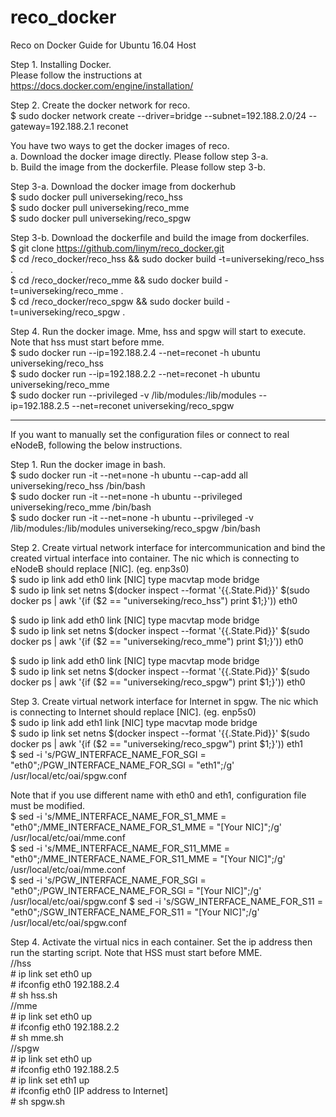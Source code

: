 # reco_docker
Reco on Docker Guide for Ubuntu 16.04 Host

Step 1. Installing Docker.  
Please follow the instructions at https://docs.docker.com/engine/installation/  

Step 2. Create the docker network for reco.  
$ sudo docker network create --driver=bridge --subnet=192.188.2.0/24 --gateway=192.188.2.1 reconet  

You have two ways to get the docker images of reco.  
a. Download the docker image directly. Please follow step 3-a.  
b. Build the image from the dockerfile. Please follow step 3-b.  

Step 3-a. Download the docker image from dockerhub  
$ sudo docker pull universeking/reco_hss  
$ sudo docker pull universeking/reco_mme  
$ sudo docker pull universeking/reco_spgw  

Step 3-b. Download the dockerfile and build the image from dockerfiles.  
$ git clone https://github.com/linym/reco_docker.git  
$ cd /reco_docker/reco_hss && sudo docker build -t=universeking/reco_hss .  
$ cd /reco_docker/reco_mme && sudo docker build -t=universeking/reco_mme .  
$ cd /reco_docker/reco_spgw && sudo docker build -t=universeking/reco_spgw .  

Step 4. Run the docker image. Mme, hss and spgw will start to execute. Note that hss must start before mme.  
$ sudo docker run --ip=192.188.2.4 --net=reconet -h ubuntu universeking/reco_hss  
$ sudo docker run --ip=192.188.2.2 --net=reconet -h ubuntu universeking/reco_mme  
$ sudo docker run --privileged -v /lib/modules:/lib/modules --ip=192.188.2.5 --net=reconet universeking/reco_spgw  

--------------------------------------
If you want to manually set the configuration files or connect to real eNodeB, following the below instructions.  

Step 1. Run the docker image in bash.  
$ sudo docker run -it --net=none -h ubuntu --cap-add all universeking/reco_hss /bin/bash  
$ sudo docker run -it --net=none -h ubuntu --privileged universeking/reco_mme /bin/bash  
$ sudo docker run -it --net=none -h ubuntu --privileged -v /lib/modules:/lib/modules universeking/reco_spgw /bin/bash  

Step 2. Create virtual network interface for intercommunication and bind the created virtual interface into container. The nic which is connecting to eNodeB should replace [NIC]. (eg. enp3s0)  
$ sudo ip link add eth0 link [NIC] type macvtap mode bridge  
$ sudo ip link set netns $(docker inspect --format '{{.State.Pid}}' $(sudo docker ps | awk '{if ($2 == "universeking/reco_hss") print $1;}')) eth0  

$ sudo ip link add eth0 link [NIC] type macvtap mode bridge  
$ sudo ip link set netns $(docker inspect --format '{{.State.Pid}}' $(sudo docker ps | awk '{if ($2 == "universeking/reco_mme") print $1;}')) eth0  

$ sudo ip link add eth0 link [NIC] type macvtap mode bridge  
$ sudo ip link set netns $(docker inspect --format '{{.State.Pid}}' $(sudo docker ps | awk '{if ($2 == "universeking/reco_spgw") print $1;}')) eth0  

Step 3. Create virtual network interface for Internet in spgw. The nic which is connecting to Internet should replace [NIC]. (eg. enp5s0)  
$ sudo ip link add eth1 link [NIC] type macvtap mode bridge  
$ sudo ip link set netns $(docker inspect --format '{{.State.Pid}}' $(sudo docker ps | awk '{if ($2 == "universeking/reco_spgw") print $1;}')) eth1  
$ sed -i 's/PGW_INTERFACE_NAME_FOR_SGI            = "eth0";/PGW_INTERFACE_NAME_FOR_SGI            = "eth1";/g' /usr/local/etc/oai/spgw.conf  

Note that if you use different name with eth0 and eth1, configuration file must be modified.  
$ sed -i 's/MME_INTERFACE_NAME_FOR_S1_MME         = "eth0";/MME_INTERFACE_NAME_FOR_S1_MME         = "[Your NIC]";/g' /usr/local/etc/oai/mme.conf  
$ sed -i 's/MME_INTERFACE_NAME_FOR_S11_MME        = "eth0";/MME_INTERFACE_NAME_FOR_S11_MME        = "[Your NIC]";/g' /usr/local/etc/oai/mme.conf  
$ sed -i 's/PGW_INTERFACE_NAME_FOR_SGI            = "eth0";/PGW_INTERFACE_NAME_FOR_SGI            = "[Your NIC]";/g' /usr/local/etc/oai/spgw.conf
$ sed -i 's/SGW_INTERFACE_NAME_FOR_S11              = "eth0";/SGW_INTERFACE_NAME_FOR_S11              = "[Your NIC]";/g' /usr/local/etc/oai/spgw.conf


Step 4. Activate the virtual nics in each container. Set the ip address then run the starting script. Note that HSS must start before MME.  
//hss  
\#  ip link set eth0 up  
\#  ifconfig eth0 192.188.2.4  
\#  sh hss.sh  
//mme  
\#  ip link set eth0 up  
\#  ifconfig eth0 192.188.2.2  
\#  sh mme.sh  
//spgw  
\#  ip link set eth0 up  
\#  ifconfig eth0 192.188.2.5  
\#  ip link set eth1 up  
\#  ifconfig eth0 [IP address to Internet]  
\#  sh spgw.sh  
